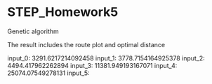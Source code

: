 # STEP_Homework5
Genetic algorithm

The result includes the route plot and optimal distance

input_0: 3291.6217214092458
input_1: 3778.7154164925378
input_2: 4494.417962262894
input_3: 11381.949193167071
input_4: 25074.07549278131
input_5:
